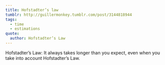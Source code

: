```yaml
---
title: Hofstadter’s law
tumblr: http://guillermonkey.tumblr.com/post/3144818944
tags:
  - time
  - estimations
quote:
  author: Hofstadter’s Law
---
```


Hofstadter’s Law: It always takes longer than you expect, even when you take into account Hofstadter’s Law.
